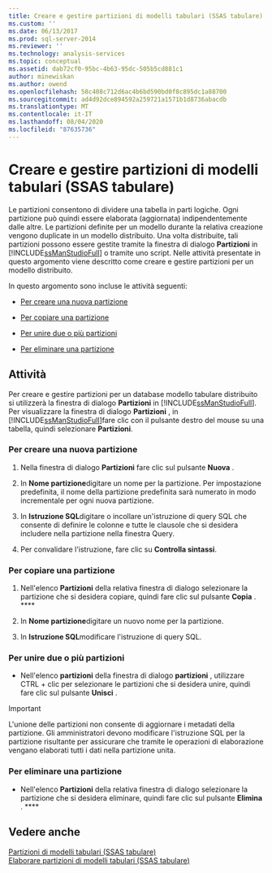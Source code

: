```yaml
---
title: Creare e gestire partizioni di modelli tabulari (SSAS tabulare) | Microsoft Docs
ms.custom: ''
ms.date: 06/13/2017
ms.prod: sql-server-2014
ms.reviewer: ''
ms.technology: analysis-services
ms.topic: conceptual
ms.assetid: dab72cf0-95bc-4b63-95dc-505b5cd881c1
author: minewiskan
ms.author: owend
ms.openlocfilehash: 58c408c712d6ac4b6bd590bd0f8c895dc1a88700
ms.sourcegitcommit: ad4d92dce894592a259721a1571b1d8736abacdb
ms.translationtype: MT
ms.contentlocale: it-IT
ms.lasthandoff: 08/04/2020
ms.locfileid: "87635736"
---
```

# <a name="create-and-manage-tabular-model-partitions-ssas-tabular"></a>Creare e gestire partizioni di modelli tabulari (SSAS tabulare)
  Le partizioni consentono di dividere una tabella in parti logiche. Ogni partizione può quindi essere elaborata (aggiornata) indipendentemente dalle altre. Le partizioni definite per un modello durante la relativa creazione vengono duplicate in un modello distribuito. Una volta distribuite, tali partizioni possono essere gestite tramite la finestra di dialogo **Partizioni** in [!INCLUDE[ssManStudioFull](../../includes/ssmanstudiofull-md.md)] o tramite uno script. Nelle attività presentate in questo argomento viene descritto come creare e gestire partizioni per un modello distribuito.  
  
 In questo argomento sono incluse le attività seguenti:  
  
-   [Per creare una nuova partizione](#bkmk_create_new)  
  
-   [Per copiare una partizione](#bkmk_copy)  
  
-   [Per unire due o più partizioni](#bkmk_merge)  
  
-   [Per eliminare una partizione](#bkmk_delete)  
  
## <a name="tasks"></a>Attività  
 Per creare e gestire partizioni per un database modello tabulare distribuito si utilizzerà la finestra di dialogo **Partizioni** in [!INCLUDE[ssManStudioFull](../../includes/ssmanstudiofull-md.md)]. Per visualizzare la finestra di dialogo **Partizioni** , in [!INCLUDE[ssManStudioFull](../../includes/ssmanstudiofull-md.md)]fare clic con il pulsante destro del mouse su una tabella, quindi selezionare **Partizioni**.  
  
###  <a name="to-create-a-new-partition"></a><a name="bkmk_create_new"></a>Per creare una nuova partizione  
  
1.  Nella finestra di dialogo **Partizioni** fare clic sul pulsante **Nuova** .  
  
2.  In **Nome partizione**digitare un nome per la partizione. Per impostazione predefinita, il nome della partizione predefinita sarà numerato in modo incrementale per ogni nuova partizione.  
  
3.  In **Istruzione SQL**digitare o incollare un'istruzione di query SQL che consente di definire le colonne e tutte le clausole che si desidera includere nella partizione nella finestra Query.  
  
4.  Per convalidare l'istruzione, fare clic su **Controlla sintassi**.  
  
###  <a name="to-copy-a-partition"></a><a name="bkmk_copy"></a>Per copiare una partizione  
  
1.  Nell'elenco **Partizioni** della relativa finestra di dialogo selezionare la partizione che si desidera copiare, quindi fare clic sul pulsante **Copia** . ****  
  
2.  In **Nome partizione**digitare un nuovo nome per la partizione.  
  
3.  In **Istruzione SQL**modificare l'istruzione di query SQL.  
  
###  <a name="to-merge-two-or-more-partitions"></a><a name="bkmk_merge"></a> Per unire due o più partizioni  
  
-   Nell'elenco **partizioni** della finestra di dialogo **partizioni** , utilizzare CTRL + clic per selezionare le partizioni che si desidera unire, quindi fare clic sul pulsante **Unisci** .  
  
> [!IMPORTANT]  
>  L'unione delle partizioni non consente di aggiornare i metadati della partizione. Gli amministratori devono modificare l'istruzione SQL per la partizione risultante per assicurare che tramite le operazioni di elaborazione vengano elaborati tutti i dati nella partizione unita.  
  
###  <a name="to-delete-a-partition"></a><a name="bkmk_delete"></a>Per eliminare una partizione  
  
-   Nell'elenco **Partizioni** della relativa finestra di dialogo selezionare la partizione che si desidera eliminare, quindi fare clic sul pulsante **Elimina** . ****  
  
## <a name="see-also"></a>Vedere anche  
 [Partizioni di modelli tabulari &#40;SSAS tabulare&#41;](partitions-ssas-tabular.md)   
 [Elaborare partizioni di modelli tabulari &#40;SSAS tabulare&#41;](process-tabular-model-partitions-ssas-tabular.md)  
  
  
